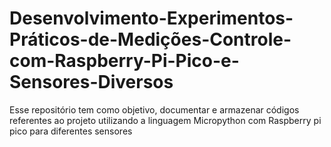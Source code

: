 # Desenvolvimento-Experimentos-Práticos-de-Medições-Controle-com-Raspberry-Pi-Pico-e-Sensores-Diversos
Esse repositório tem como objetivo, documentar e armazenar códigos referentes ao projeto utilizando a linguagem Micropython com Raspberry pi pico para diferentes sensores

